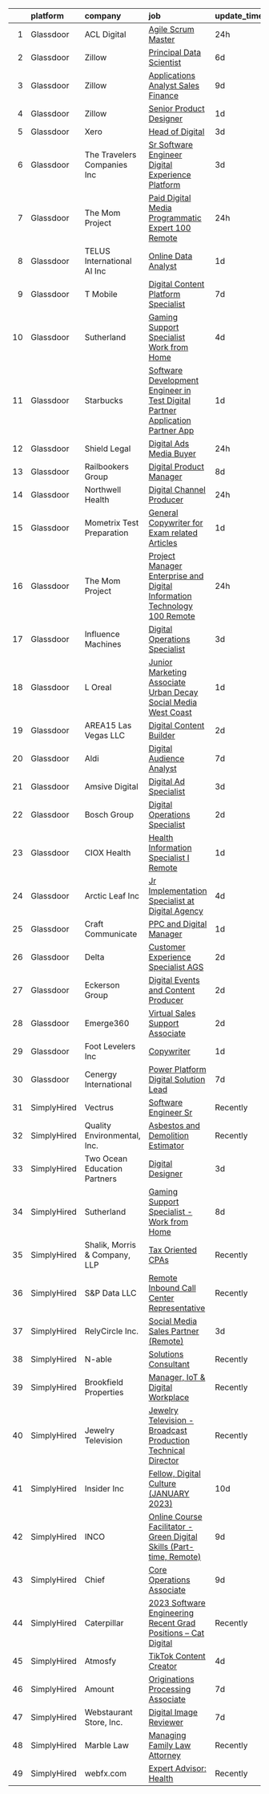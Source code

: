 

|    | platform    | company                       | job                                                                                                                                                                                                                                                                                                                                                                                                                                                                                                                                                                                                                                                                                                                                                                                                                                                                                                                                                                                                                                                                                                                                                                                                                                                                                                                                                                                                                                                                                                                                                                                                      | update_time   | location                  |
|---:|:------------|:------------------------------|:---------------------------------------------------------------------------------------------------------------------------------------------------------------------------------------------------------------------------------------------------------------------------------------------------------------------------------------------------------------------------------------------------------------------------------------------------------------------------------------------------------------------------------------------------------------------------------------------------------------------------------------------------------------------------------------------------------------------------------------------------------------------------------------------------------------------------------------------------------------------------------------------------------------------------------------------------------------------------------------------------------------------------------------------------------------------------------------------------------------------------------------------------------------------------------------------------------------------------------------------------------------------------------------------------------------------------------------------------------------------------------------------------------------------------------------------------------------------------------------------------------------------------------------------------------------------------------------------------------|:--------------|:--------------------------|
|  1 | Glassdoor   | ACL Digital                   | [Agile Scrum Master](https://www.glassdoor.com/partner/jobListing.htm?pos=112&ao=1110586&s=58&guid=000001834a3bde98bb602c29ef4343dd&src=GD_JOB_AD&t=SR&vt=w&ea=1&cs=1_0c407c14&cb=1663397781960&jobListingId=1008145508521&cpc=3BA4CE39D5B5DEF5&jrtk=3-0-1gd53nns32eoo001-1gd53nnslihn2800-1349c9858c86975f--6NYlbfkN0Aba5oU64R_O9Kj8y6RMdSSFXuPwn88DcWu9IRDlipDHjxHIIFB0atBqVJ04z1yB3-BL0d4e-u0glwNmm2gjNSYwtxQ303w3kc5WGBZD85vuZfZer5bAx09kKDGukGEjR-b03sIZbDRk89mqnDH56PvSzFhReQ2nkJh6Vtg4p5s6TyEKOhDgp50aVokPJnEsqn0hhl4Tm0tyn9Z5n3XgcG2iewDKAI0994pcxJit7j7G376lwgiA7CKp1HcdVvNhBwTB0M5SO0urkXaaJhIqB19yvDZqQt7Ofwgqb_yqZ33W839iW2OCurC-gYKAoVbALhExNdJgzur-2OHHzwUGPBKmWD8FgnON2y-XMcrSminT4rHvDy9F0yo6_SuGkN8X6-jyLHu-yvbdSM4SSKAR7u_8bwH1j7t-BhSlWuX76oxq_gp1gE7jNpAUMBNbxy-DfoPCrdukWoY8f7V1kC9zthIhCDUsYu2vWJrewIEwwqZLzQ_ibjPg_iwUtBz-HWlh9hE7YP4iN6wbw%3D%3D)                                                                                                                                                                                                                                                                                                                                                                                                                                                                                                                                                                                                                                                                                                                                | 24h           | Remote                    |
|  2 | Glassdoor   | Zillow                        | [Principal Data Scientist](https://www.glassdoor.com/partner/jobListing.htm?pos=121&ao=1110586&s=58&guid=000001834a3bde98bb602c29ef4343dd&src=GD_JOB_AD&t=SR&vt=w&cs=1_301f292f&cb=1663397781961&jobListingId=1008130979667&cpc=AC285F3A3ECA6BB0&jrtk=3-0-1gd53nns32eoo001-1gd53nnslihn2800-a85e22c7b9b4ef29--6NYlbfkN0ANMurRYyPEXg08u6OamUd1Mvhk-zhFSGYIZgoJR86UvYL2v6MoUqae-sD5DnU21vreFb7pojlsUp3tJmMYSurYfKF0rsxcpZOJMVeNfBwDkrRBiZQDycURiqQgTQlyCxU27ce1JTKB1jAQP2chwBDP_Ucq13YYPMkIcL-iKjMPFT-uWin7njTxSLR7ExnxqSP944Sgl-xD_oRCyL3A0LxWdph-4Q5mZWkwlaJn0j-aEwhND95-p2bRaE4cnZOCfZzrgiORD3pYf0BinfYlrcK67sNTp7lCen8sq_nVPG0969WOX44e7MhGryOX4tV4f8lLGyxehvlX0-dDHPxHTLosbLZOqZFizFLmn_vMz3cm4BMnOgWP68x2ycbaMRgeZPsuNACuiwlOiTRL8KPPJgDp33XEv6yjItQa6pOfx1JetSETyStjEFb0096H_1B9Vx_21jRys-hCktS65Oy-VWVry9KGDhDC9kfsNEw17KqOcgOnPn73KkLkjPxtT_A-rYDWNiS6qpzw8oD366_bIiwHOysm9_hM4K2wvhpuVjkSZLhilFyp3R0lCBmsa92orD098k13yua1mC5eZP4PkBdE6ZN6u2UbpzHvjrdTkaTeg_3tAW3Bko4leFc0dFkf3A_8IaYHpVxnAKSSayczDqRYN8z0jSNNCoyf7FmNpujHQ__rnutDnh70w-YAtNJo4Ih1taXflyl0qC26Qcq6Rvg8HGw2NxkEXIQag_AAHzeoC_ENqtJU6At9oRhT5hvKJJRm26C1G8proyskFY8qUl3KjftMwPrjx2PwNGW2_KzEInmo57owvfNLLPzYKZDcUkjKymiJiPF_T9cdAtHQDKDwPGx0GiIvA4_0Hc6ASC_N3w5uIWwg0HYodlj5OOTHbiM%3D)                                                                                                                                                                                                                                                                                                                                             | 6d            | Remote                    |
|  3 | Glassdoor   | Zillow                        | [Applications Analyst  Sales Finance](https://www.glassdoor.com/partner/jobListing.htm?pos=128&ao=1110586&s=58&guid=000001834a3bde98bb602c29ef4343dd&src=GD_JOB_AD&t=SR&vt=w&cs=1_4604794b&cb=1663397781962&jobListingId=1008122496750&cpc=3BA4CE39D5B5DEF5&jrtk=3-0-1gd53nns32eoo001-1gd53nnslihn2800-36c83e18f0401bcc--6NYlbfkN0ANMurRYyPEXg08u6OamUd1Mvhk-zhFSGYIZgoJR86UvYL2v6MoUqae-sD5DnU21voID9PhmpaRg_TagE9IFg_PhLbYyPCr8ODn8Q_GQ-Qiu-tfxRwrP7RbA5ZOhNyPm_ghvhY8ot6StoqThH92hgTNuirBrrV5oylkYC_kRnVfY7Yxpwu2dBbBGQX2LjIxHgO9zovHURlXGRq11yBneSP1gLY4FbsiDy0Rkw_7zAYdJRipTgsWjgKlA-x_yz5Q53tpmWOHcQNuK6Aq0O5SrkXoOnPreGeZu2muMVqGhPLP_fayWkVGox1gHqMI0DrlBpwugI1OaZiGl0nNPgXcHd3qLjoMJgwefvL3rMFPi-L8xVPOUDlmgZT9U6IPLOGYsAH-p6wGcsmrg-0Fa4s1S1NIc-uGL4PjvGarQZSBRAIvXyN7hfHtzAf7LsjDdGOlgJ2UJc7n9GiKvuwaV-b5wymgh3SE9zqR9Rh5DdvdPoWS8y9kguZ7X8Pd2RGE7xsSxxJLfjTTqRuQWh535zZCduZjUi-XTQ4pCsUZCD5DaMxtX4MYvSOohTnKegudH-kAML9kwCNNEu5xn4R22VfSh8m8rEk_ZUZ9av91b4AW2Gf0JxT9V1s2WmyEEkegPVzWaaQZU68QoA9KC7oPh-N4XbzECLowBUs07DVML5OF7PGGXtu3uPeXWqTm1epN5R2tB-5aUA0SHyUSACdNIpNLA3aHZ12kueiRiP_wT3I6Gow0EQfn5tWPl9L3oxI1_QqNUScMKb6BudWFS4AU4H5lR9uQeOXSzqih6Bq4NjUoApojWHJ2S1NZ5VQzUKrSrZHEHOyXG8amnmLgd8JOr6mdWBhjaZO4Ohm5hP66-ZOZrRxIJ33u2-W86MEhDQBu4eN_cao%3D)                                                                                                                                                                                                                                                                                                                                  | 9d            | Remote                    |
|  4 | Glassdoor   | Zillow                        | [Senior Product Designer](https://www.glassdoor.com/partner/jobListing.htm?pos=114&ao=1110586&s=58&guid=000001834a3bde98bb602c29ef4343dd&src=GD_JOB_AD&t=SR&vt=w&cs=1_95db91ca&cb=1663397781960&jobListingId=1008142170614&cpc=334ABAF5D42DC775&jrtk=3-0-1gd53nns32eoo001-1gd53nnslihn2800-364448741de08556--6NYlbfkN0ANMurRYyPEXg08u6OamUd1Mvhk-zhFSGYIZgoJR86UvYL2v6MoUqae-sD5DnU21vqlSUSPFRMoK9lgReLkKPc-m1dwt8eaZ3HSWQJD73DtPSzAwewj0TbtbTV1dhbLEvWmWniEwQJgkYMCum7fjHxSQAbWxpQwW71RtzALUd0S5y1wh-NaowGrHwzR6YCEsS4sNsBJpNj9x2VUW_G-84ECrWOBl-z3_O9-cH3AgHFr5MYSxW1WvZxboF40ogyZWAMwgWLHqOfAFrfGg8ZuZLmtKOqOnQTe1F6ipcKjkM8DPIh3wTL0q_7CXR811ZWem8ZR54fglhX9BmaOKy72YG_13brCw5cmLjzU9kyJ2UFxttI8-7s2h1nVVZkWPzIw8rPrzSvXfgKhyrFjbxKoTB-vMUjQdWy8B2v1tV_amKSO3YMwqPTOnsWJ4_cqQelR0Vv69x7-O82dPGxDs_RlrCXQgDvNWQ5CZSMM2k8x8lCwBcQymaRPB6-29HTx8kj7Yhy3DnjndBShn3oDhLJX_nUuGVhYEScvHpRbySomI72enwtzBuoBtIY-cWMigT3hA1-TZ1rD473FOe70qaxrQbSIcAADSj0n5WDCUZaamrTZLO8Yq23jGZlFelIZ6n8ioD9kauQW_jzOsxQa4AfJvqm0XDW73S3bdcSno_CLUhM7CDEWeNeLzIiU64okjnobimw32Hiuqc1U56dldLgAraDQfz-q61FR4RKtEj3TiuzCkrqfyKJZtiLz6WiDX4ZxvTwlClU5wob4UnjC_a8ifYpXnwzhU2RRF17a_b6e_PZxDauIdHkEfNedJ427tdpQdWLkDovI_8TunYdfBHepgcZinlW7qSjpm-u4roLsMhI9TNSLdR2h4oxboctKBR51WxY%3D)                                                                                                                                                                                                                                                                                                                                              | 1d            | Remote                    |
|  5 | Glassdoor   | Xero                          | [Head of Digital](https://www.glassdoor.com/partner/jobListing.htm?pos=104&ao=1110586&s=58&guid=000001834a3bde98bb602c29ef4343dd&src=GD_JOB_AD&t=SR&vt=w&cs=1_46d7cfec&cb=1663397781956&jobListingId=1008137350812&cpc=7AD1D84939BBEEF3&jrtk=3-0-1gd53nns32eoo001-1gd53nnslihn2800-0c669fefc8df5827--6NYlbfkN0COvs0giDBQSZxCgxtGlP9F2rqb7f8qKMvTQKRfo9Z2aBBfdNwhT-PCbca6Tg6UbePwyxqBN-HhG0Bt9fc52eUM5SZUyYmt7eGHhnsrOzGnwpI9YEmAVo4CGqL5G8os_F8oMbvFYxI2nUAm2Jc3pr40WnxTLKNqj5N_9PBO9FGfNCQg2B-fXxgJH-YMr_vhET93fgAkvWdHoTw25EujbH50l0Yx4L68YCG7tevnzBWpdkPkWi6xn3tKAfhzjQrp09rKLeb8e6QNyqRAVFcoy_q1AvMqg98LLBmIaNyBNCx2-X6KNyaHQE46YyEmzAayVOTs--rNEeSET3W-lEgcPQWFZW_aM-voZsr3IDoAOjFGqfVOrEvIaY2G5FROujYl5E7z1nt_WMPwc9VpJeRj_sinKU3dol0gW5O4wXb46X57UcHvPc_f1BHeiqqb7U8EPnwaIlO6LBQzyn0xlcVC6Ja7T3Tlh_p5yj-zoKKvroinYhuZfZrQUNCK093fJyoPyRu6Jr9YGstWRRulY7QeYN1oWxih1UbpkmmGBGSS8dyAcs4QnDytTguw849-nS18Jms%3D)                                                                                                                                                                                                                                                                                                                                                                                                                                                                                                                                                                                                                                                                                      | 3d            | Remote                    |
|  6 | Glassdoor   | The Travelers Companies  Inc  | [Sr  Software Engineer   Digital Experience Platform](https://www.glassdoor.com/partner/jobListing.htm?pos=119&ao=1110586&s=58&guid=000001834a3bde98bb602c29ef4343dd&src=GD_JOB_AD&t=SR&vt=w&cs=1_5d1c5392&cb=1663397781961&jobListingId=1008136701405&cpc=334ABAF5D42DC775&jrtk=3-0-1gd53nns32eoo001-1gd53nnslihn2800-f56761cf136c36d5--6NYlbfkN0DwhCR4mE7Dx-CLhz4PI5BhfvPze6ywMzhMsBH5psjCE2akgMDjbc7mgQRF-OO2fE6FYwcV0Cpkv2l-aeFzj8cY1_oWfeEFCW0XYjbPUDntmqjQ0eIojTdeh3oLWorCkyPxLUqvl7tEfBjnsXaMJvvlAB3Gl3hqfSxHHvyYjxWeLMiw_PjEAqTkNlnednQP3meN7YcwCommfTAJKi_fCtk7Un7qsmtY7i6ncannJYTd_vw1okbqycOKx0ePg6VLDR4Q8usLh9kINb0TzBm4h4Kszr47NQgfG_foBIWr9321PHr_-OHpVX3HAaM5Ymot_X11GqKD0Io7BqLTbX2BkCs1kR8mmgGS_bl2fowg4JddWULBNTpbImPj7Tw9yrPLU0AwtxmHf-9U4iJ4ToB4c8uXQvrx4aKdqSOi-Qe6MTc_Ut-qFPw4GOGvoCGAD7AgyzA4zFZmeqRrJuRKnKwkG9-3s_J7HlvAqIwyZRw9CurHH-36uejw6BBPDNqHvQUQ9uuHAGaqGSMpnMhIjdMfWXXGUivAC2bnzPm0st3PjIjmTk2DWm7r34ISzxAdf9i8CbhMFiq6y1hmAKyikYYlJCUThfmvBtSd8BJBxePZeRcj6LJqGfizlvCc)                                                                                                                                                                                                                                                                                                                                                                                                                                                                                                                                                                                                | 3d            | Hartford, CT              |
|  7 | Glassdoor   | The Mom Project               | [Paid Digital Media Programmatic Expert  100  Remote ](https://www.glassdoor.com/partner/jobListing.htm?pos=129&ao=1110586&s=58&guid=000001834a3bde98bb602c29ef4343dd&src=GD_JOB_AD&t=SR&vt=w&cs=1_2e96f784&cb=1663397781962&jobListingId=1008145897708&cpc=E773D000C9BC26FA&jrtk=3-0-1gd53nns32eoo001-1gd53nnslihn2800-acecdb2f40619e32--6NYlbfkN0BDp_epf89aHDQhKpPegNJQ_ldQpEFZQsM9OcONMGxWx6pU56EKHF58QjVdAUvn2gUGB6gHUTPRBjxuVGuYRDSX0usXAfJ0AigovOGgqjrTLiQfQCS8Jr0uxmfNcgv8d3H9Y_jsCV7u1IARTyZa0xSi3NkNz32hqqks_M7HUtRDOiuTkSM0IAaI5sR2ODTnzb87WrdQOJqDr2hVOd8Iuxz4rEQqeN1MuL9PiNUSLD1zT_F5q8kPZGDfwDB-LlX8eRT5jEy-meToKCmnP2GnUsQJZVGD3v8Ew1gBnkhMLzEd-uDoXPQyGeT7qA55iT40XJbknDPMbrelettBiftimOR0rWU7QGxRB3tUMkasiP0WZE_68gEjV8cnjXzz1xDZDxEh6YSsoKZpAYVcVUmBliZGq7kDL-JX8GthYqvVt8KqUfpFIBYbgxQCO-IdzABF2lAjC644CNmSlPR2EDgOZ6nuX2gyx2hTq_kvnSpTrbdAot4J0WFJRpkTfCZIMp9Te-aNOYTYMzSgnWSDisz07zg9xisp--Htnm8zEoxZQoovNmKrbrcVfvGPtAPfSQSZY7TZKBFzvSCt4lDG97s3HDq6)                                                                                                                                                                                                                                                                                                                                                                                                                                                                                                                                                                                                                               | 24h           | Remote                    |
|  8 | Glassdoor   | TELUS International AI Inc    | [Online Data Analyst](https://www.glassdoor.com/partner/jobListing.htm?pos=108&ao=1110586&s=58&guid=000001834a3bde98bb602c29ef4343dd&src=GD_JOB_AD&t=SR&vt=w&ea=1&cs=1_cf78257f&cb=1663397781958&jobListingId=1008141677412&cpc=0C139D4CAD5A6DB2&jrtk=3-0-1gd53nns32eoo001-1gd53nnslihn2800-6343b7a2f9fcedb0--6NYlbfkN0DBm_EaRJAv4snA269Hsn6J1FBkMjmuYRkesWng91cE3sa5T05uYCszEGzRAyUUzXP-NtkP0Vd3JEXDn6ZxH0YDaVq7fjMBXUmag3wd11tUwPwF8d_B2FKWJrCsohXSJA_xNatKOc0yqgHtqGDUqBsNWXb82pF6mbVT7kJG1MTZdiXwgEaTJ0E2SG6G8pIHilQHd09ry_p5InAA9paeXBKtogv6uBAO-m5zkp9pNIJNi4t65IEaanRB6FbzRJX8S951vUT2r46KJV-6mFdqb-7uiYjX5goTEFImSOIy4FYB2_VONiMTGNxwkgodgGucSsQ3pgoZqArHpRfYELStxBW2DWwZA3QfQ5QjwWu09WHYc7GcahTW5AszqH_QxbiJw5chl_3Fq1w1DjI0Fzp-ek5ekKEuS6soOfK4KqPiesvuXjCkJqcg85S4Pz15Na3KW970J11TCJzGo2C8M_r8hkGpP6LpSRC2k4Sb7frHuBpDB7PRVlBcNGYt)                                                                                                                                                                                                                                                                                                                                                                                                                                                                                                                                                                                                                                                                                                                                                           | 1d            | Texas City, TX            |
|  9 | Glassdoor   | T Mobile                      | [Digital Content Platform Specialist](https://www.glassdoor.com/partner/jobListing.htm?pos=118&ao=1110586&s=58&guid=000001834a3bde98bb602c29ef4343dd&src=GD_JOB_AD&t=SR&vt=w&cs=1_12d92a41&cb=1663397781961&jobListingId=1008128770852&cpc=FAE5E775D180B2FB&jrtk=3-0-1gd53nns32eoo001-1gd53nnslihn2800-88ab6d4f451badf7--6NYlbfkN0DQ26wr4AzmoNOeS9kS7NPMaLEmoS4rCSw65dkfRS7bcApvtDhmwtBf2olLwfeWvsw0Bz8Fcwho8rVf8eZojBa5ZUCJuqrdKaldvOBXRbQ0dWOfzjfkE6uEMbD4_AA2r5C5H6f7Ny-SC2PsEPYDQayTgVQKdsXnsaMwZZWjZyMCMYzMCnHsvd30QUmKi9ffT6-v_pp8uXHSlfZoE2vvf2_7C2-1GTRurJ7sbkP2_HIQVMPi5aGxqxwAtBak-Pkd5Z4C_BybeKCRnrLAtKi9UE2LXy8dRne64A4j8m8BNot4YPcQna-q3F45hx_Og51WK3iF2B2a-BgZX6n1LvKAnHFrers9Onkc6qLqX_NWtK9yDXrMG5YSOhidhHzkMtjMZSdAPDtjR-d0hH8qoXmf8Xc_6feyHBqQaV7W0sWlFWIm7vJq0Ge5RYc_8hdJMVLfzFNBqQETwXMjr4WSj0L6OIFg3m6xf941Vav4VaKkosqOXnexcu-BGGaqsOaEvco-qqKFiFaqCHApSrmjTxY6ti_YLKscvbctx9f7B0e0GOCcxhS7fZhzW136h2SwDVcAPWI9Is6BC34_S4W8esdm0bodyKu7vwSUYp3dzgmnmv77hQDVtXyzgTdRirQxzEpFzL-xigNMPsq8e0yslMqPKpElkATMjH7Paz-sCc1j3caFY_WHHLY9K5MLXi0hN2cZp2ioOQFjnQu9AM0oyCxF2UjkGJu3uq8Ji51giIDvOdfrNLIb9VAXApZvwA6ihS3_fml3KRaFiBAYNAiQo9hMe0VxRkznch3ZKCqp2fhljDhittf2mEaAoPHhuUtY0YuzPsJCRTRRt5_bwzgPrZxw-eh8Qf5X5W-EQhO2shGY1GztXTCWwMzqL6dHZ7vyXlaD3JpZmaHUK0MxtXX7_jVCofetk1zooFugqQ19oRXdPwFaCD4Co_53qW4UVQ6kzEXaN7c0jKOz9clhXZjvsVotJtFuHG8xUUsXvn4S_VpyEN5pr3zFs8BNFlMaDKdakJirS7dtMq35x9-JH8Y392w5jElVDYSZBpsQHaMbefptjnzLvKPK0GXsnZ2zlqGzt7SHVa9sz_hFS-4SZfCxenl9YW_8l_B8WVeIXF18q3gEhcrmgowizTcXnB67j28ExaLzx9jc0U1FKVrLUEAv_gZ9-ovIhMdmbFg3u7jEoRSxEEacAV_l-HZ5e24-oo5Rpkke114%3D)  | 7d            | Bellevue, WA              |
| 10 | Glassdoor   | Sutherland                    | [Gaming Support Specialist   Work from Home](https://www.glassdoor.com/partner/jobListing.htm?pos=101&ao=1110586&s=58&guid=000001834a3bde98bb602c29ef4343dd&src=GD_JOB_AD&t=SR&vt=w&cs=1_27663123&cb=1663397781954&jobListingId=1008133944672&cpc=654405A9B1E0A9F5&jrtk=3-0-1gd53nns32eoo001-1gd53nnslihn2800-8c8c12672a1c07b7--6NYlbfkN0DXW2vHggBeT1qHhU55NRZwAlAxnx2c6XTwLxsDWh1zhIMn7RdGGiBIrX2s6CUQyaqJ6zelV5ClK2h4U7smo0ripFnMLgJhH0m-IdC0KzCEzywqaLza_8EpF6zgB2Q8nNKlBQb013vTHdl6ig5H_ou-9Kqy0liPozlCR-XIXlMoT9hPo7I8piA-CFDtf1FFxDjgWSExjeuc99PJunxa2N42hi_Wccsdf9VaaCTcX3l_BzRgOADeNXlumlwihPQBMJkvLLg-hzsNJpPFrp-b2gzZ6BKG9IVLJXf11zryn3LQCij2_hjyiwkFtgb7dufWkxP5RfyPkeFH7N5Dgh39CY70MzgzlKU3KezC6V1Qbrdn4t-OXoWsSSM0RTQUhB9g0vjW8K08qaZv5h9ZuokWMrGX7kgawusdpxplmTehlB9monS1qNNmiqYZ8Tkmf43E1JE4pb4u74_ZRr4r6ysO2UczCm4FYGTVeGfzsUeYxcIcilKsFyfTf290mxTjxDRBws3p2l01L0WR8-Rz-SnkIK2nD1und62-HMc%3D)                                                                                                                                                                                                                                                                                                                                                                                                                                                                                                                                                                                                                                                                                           | 4d            | Rochester, NY             |
| 11 | Glassdoor   | Starbucks                     | [Software Development Engineer in Test   Digital Partner Application  Partner App ](https://www.glassdoor.com/partner/jobListing.htm?pos=124&ao=1110586&s=58&guid=000001834a3bde98bb602c29ef4343dd&src=GD_JOB_AD&t=SR&vt=w&cs=1_b03b03b0&cb=1663397781961&jobListingId=1008142700364&cpc=217C45A42544DB93&jrtk=3-0-1gd53nns32eoo001-1gd53nnslihn2800-5a2fc5678b3a9e1a--6NYlbfkN0BQv0ThAOWzDEa3X6WxQZUkcBaVfT8VfFvujX7cb-j-3qLR9ZkSc2bDfQxG1MUQV_mblNKQy9lEBueq3t5NVoWZOZ1BFSMFjmhJ4IaYFhq38TJDCOJ04BoOf9bnFZSj2PBmbEzZ66RX1riWyuxqzPpi16-xnmBQErEiU8v59oxb6SemJdS24QRqYir8KQOgr-6sYs6u4FofL-CqIRTLqS3RIHWOjhSB8zouYAQCbml3g0NRQSnpkh3OSP7SNwsuWjavaWJiVuf4sy6HG_qZVh55IWUigKIEDyPcawF8OobiNyECveMDsivZnea_Qd-hfVA5W95O6s5Z6xMXFlD8zzpFkmxNVuHPgR2Vq6aTOe4oukHBZC1tOh9b-CrsjnF0sAZK17TXSC6ye_5Ead0hBPLI5XFPpLnbwutx0k315o3SbP0genIberV_dlTBa5_0BQkbacWbsD1TA3xlhoMDCM5TF8OoNs_ogLqYNI-kytK0glLPa5zLd9Bw)                                                                                                                                                                                                                                                                                                                                                                                                                                                                                                                                                                                                                                                                                                  | 1d            | Seattle, WA               |
| 12 | Glassdoor   | Shield Legal                  | [Digital Ads Media Buyer](https://www.glassdoor.com/partner/jobListing.htm?pos=123&ao=1110586&s=58&guid=000001834a3bde98bb602c29ef4343dd&src=GD_JOB_AD&t=SR&vt=w&ea=1&cs=1_387904e0&cb=1663397781962&jobListingId=1008145611382&cpc=FAE5E775D180B2FB&jrtk=3-0-1gd53nns32eoo001-1gd53nnslihn2800-26c82335ee43a072--6NYlbfkN0DF37Q8-uKZUx1rxmP8lQzr_LxiPW90a4-8yAi7U0rOHWqefg8I835fpde6AgHxmzntMq1HY196Fy-CpejxYJrEQZW9L3cGmib9mIj_n2F3HTUfzov3gQm9kg05j828qV618QRIyA__TvWZmviVVNOpJ6ZREVWQHIppeDDY-DYT7zJ3qnKBLh0rEdVC_68Vej_FZ8rKdVeYdx8gMjDJBOKOZzLXKBotfcXb3ShrD51TEqxJ3dMpQgFjGmx8N7MDgm-GWeA7-FR2ECBvQrgeEbFYZiK_uQzN59WbKbAMA5wik9K-eRe3wc8ZjNhmjO6q7nWNJIBFrkG83PiqsmZ_Sa7bbrCY1s3j3PSWhqk3uzO6PvLuDBTiRuw_xDLEvIrR6rLgJwKTK-p76jeUVs24th8dyMysq5vOUNrEFzq_NC0FPRdbJRH122fFiraUott0a_tYcpncon0VSlAKa726REy4SwaFCTx8XlCbbGzGw6f7FyB7BFfO00mHkrzLo6b_qA4%3D)                                                                                                                                                                                                                                                                                                                                                                                                                                                                                                                                                                                                                                                                                                                                         | 24h           | Carlsbad, CA              |
| 13 | Glassdoor   | Railbookers Group             | [Digital Product Manager](https://www.glassdoor.com/partner/jobListing.htm?pos=109&ao=1110586&s=58&guid=000001834a3bde98bb602c29ef4343dd&src=GD_JOB_AD&t=SR&vt=w&ea=1&cs=1_263ca248&cb=1663397781959&jobListingId=1008126835544&cpc=B076152010A3B66C&jrtk=3-0-1gd53nns32eoo001-1gd53nnslihn2800-c8e8b6a136d865e2--6NYlbfkN0BqF_eRkhHNZQzZS_ckXD9JeOYk6RdI9v1scS2GYGwI5h-UYVOzvvFRbJ3YwEhhRLIrfyjODf4rM8P34NG0OIW_fhgAJ3t0YmWwcpufOYRM4T06PK-hp7jT_auPcNHdgDwsIBaOtwtqxqjAGAHVjTq_Nrl4UuxWngJDn7Y6BeQjQcUqfGYBd_342lqJ3-aDguhDCL7K6vNcoVtTz9Jci36lv_1X3YyBWfyWUiGxBC4S4F48IeKANP6mMf5Rl_5yr4vA2ZVdlTMFQ0OrEmEeVHfcJcsRxKiq3ZFx89nSb9t0AMShp8fp6ybTGOr6Gaap6YAwWWIbeHnkm55lEATuMQY_SjNYWJ6xQ9WRGeYX-iQ-0kMpfLasjRljkeAuVB0BQK6-Xi3DiSUIuLCGBzr4u3N96klJwECcIzObAyK7MDZcOf0CWRytp4ekqOvHSrqWt-ey-LfVrvALkRYzwqnMFxJMbjz2syWfS2fwkugCqzA_hev1QKU0iIUmrm_dAJ8aBiQ%3D)                                                                                                                                                                                                                                                                                                                                                                                                                                                                                                                                                                                                                                                                                                                                         | 8d            | Remote                    |
| 14 | Glassdoor   | Northwell Health              | [Digital Channel Producer](https://www.glassdoor.com/partner/jobListing.htm?pos=130&ao=1110586&s=58&guid=000001834a3bde98bb602c29ef4343dd&src=GD_JOB_AD&t=SR&vt=w&cs=1_44ab6285&cb=1663397781962&jobListingId=1008145729719&cpc=334ABAF5D42DC775&jrtk=3-0-1gd53nns32eoo001-1gd53nnslihn2800-76170f4b43e79618--6NYlbfkN0AZWWK9Dkq8A_dUHCdj_uLeVWsWS91-0wEhlKVHwzSsO9Etv9WaFTD0YdZedibhSBvOrE2uJdjvtyUZynyQ1HWq_X_0xwigRNaNV_YkLJuiA3A3PTFwad36EPY-5RIIOWGnJoHT2Mv31_UHP22OuGLgB0mtJSS8cPFWdGfuTfNosMdlziNiOlfFuawnM_EEav9u0NoIkRnIa4ILRRZNqq8SKufJT1FXMm7QDSUbNShIrz84AO80SPbBR8rFmBNDikYTqtxFqOfImAvebFNbwi3vYbqM1ENG9oPl8AJQVPiHd_kafGdS29mxweeDQC6z_FKL3Dwf6wubYLGBqtP4kwYW_691_VYvxIRstRxk8keor3NVSpfVgHycRN6x4WKRAiLmNPlMSszCUTeo9HZaXFBGv2zXzefOAaYOY6YjlhCli7GRvqXaf1OwvNu0O6E2MGvS3mgkfu6HlMR3m8_S2BZ8zw7V5Rt6VhbCwzQMNy9PvXtGwbxpBsAm0t-9HWb9ZbJEQ7vs-_X9invgD9dOGKNtT8cQNYUqqrFykN_oNczyBOjLVHZwfA5zNgoYIvYAmy42uaQAj44BRGauhLFAqzNMUqqfJjOYa8rVLb4MqzZjodom4qH3X7m_OLD238uVXlejWZQF1cl8EI5ZERxqsMSInUpc8wvUYbCsdCRzOMynTDfj-ZjqHkkUQsB4HUd5vkccbuX4gCDRWtcNeqosJQMnaNeWxibdibO13UNDPoqaLfRzJBU-aiaZRs3rb6Mt0UOancpMDyzu2StTOQu5lmI1fJXRXGr2i5VdR4xrZRkE3_2iR2qYBR-OjQvbpSDg1DWuFfosdCNG8mrkQF0AWhO2GIFMuORmgV-AQcipmk90pd2GmTtNyjzjvIW4YTvmwoyTaBqGvTh87Eu4_96r2OQElHuKLbV7d7xZvb9ko1Oa3OO9VLcaXoaIN-aZRrlh3qZmXQDdX0eGKFYK-R-0BkNMQQwUaO5MZDW9AghomWf3O5gF8Du5QhEt28UyUGHeIGQuIWiHntXwhFC4OU2Pu6IpQhFSpU4kEos6Qr9NWie3nsd7lO88V_-ZHggKimrJURU%3D)                                                                                                                                             | 24h           | Manhasset, NY             |
| 15 | Glassdoor   | Mometrix Test Preparation     | [General Copywriter for Exam related Articles](https://www.glassdoor.com/partner/jobListing.htm?pos=107&ao=1110586&s=58&guid=000001834a3bde98bb602c29ef4343dd&src=GD_JOB_AD&t=SR&vt=w&ea=1&cs=1_434588a1&cb=1663397781958&jobListingId=1008142400391&cpc=C4A69CCDBB3B9599&jrtk=3-0-1gd53nns32eoo001-1gd53nnslihn2800-ae0553ed047e4392--6NYlbfkN0D5EoDI19pzLD_ZoAvoqM1-O9qeTV9KvYbDAr1-bMzVcUxoXUwERc7LZ3eg0xB7WkK2IFBGf7FKpWVuHPGZxEKj3zqTCBDT30nRN97mVIVHlnlNi2aWCx8nwoQi9Cv7-UzR4rK2rMcfYGFFQZer5yls7ePKqwMhM5OCSCSZrckqjQM981vJOPkfMc0Bg9HojP5u1QzsKsSHDHU7bFKJHWIZTX6GKKjpNiFgbHheU21B-VPeHLHRD61fSbPWWE4PZPOzYMQ8doU_fZqqdZj-td1FfmdI2MQ8xJuxyox2Cs8KOo1HzfRoF60yu1CDJTQuV-qLB3ETvRwSEVlISX0jYxY5f8sMtM2niptplR_jrGFyvJv3E9wgR3bDxPksn4iA_9u1FeNeVI7XAkmWxG7k-qmmjxNg3vLPkJamNaHHn6Vmd0Hj7n8PtNJdN9m7USyg8ld7XEgpv_YymVNFBdtbnJuNNVfFByliaNH5IW6s0nsDuJI8r20iGC-YkCsKVgybuXs%3D)                                                                                                                                                                                                                                                                                                                                                                                                                                                                                                                                                                                                                                                                                                                    | 1d            | Remote                    |
| 16 | Glassdoor   | The Mom Project               | [Project Manager  Enterprise and Digital Information Technology  100  Remote ](https://www.glassdoor.com/partner/jobListing.htm?pos=115&ao=1110586&s=58&guid=000001834a3bde98bb602c29ef4343dd&src=GD_JOB_AD&t=SR&vt=w&cs=1_8e13027d&cb=1663397781960&jobListingId=1008145392799&cpc=F45C15D234B746DE&jrtk=3-0-1gd53nns32eoo001-1gd53nnslihn2800-e195a9a44e08e6a6--6NYlbfkN0BDp_epf89aHDQhKpPegNJQ_ldQpEFZQsM9OcONMGxWx6pU56EKHF58QjVdAUvn2gXeOSoS5MfUM1mtEO_K_YiZSEjSB58daKNwelbl78-JJUcPcBKc7JMRbnY3Uc90EsOZdyePlRB7wxZ9o9208bvuS_xm0uwI5dM0NCwnY2CtWTHGgBCHZm1IKxROCr9BMSFsgLM0N6s_tEccirXepdPILr24F-X4zItB-cbWViedPPsrmECIzPIj5X6FBfYlraPj1LJciasVHuUKHHPcn8Yz371tsDfTHgzAI9dbijyyO7M_w39xZNaswnuqX42rSpCeBOeb8UUrePgKliejUcnkzHJ-EMgBY8ypNSsVOb-Zq7ck3b8lGz0QSIGu5s8DXOjN8aA_guCnfupeRcuhcUPNCwkEE9GuwXXBH0biwWz7pt8Yk5HRkCOX6CXtyiJsRBZ4NLe7P2tDpnPKNabWK5cCHq-c39QLYLWXuhHJU2zJ8XZdgYODGKKHIjqkQFGFZI8Qa4fndKjGtX0W8CXfTm2xJGTmRxBXZq0grNYDFMum4VNihuuJd5W_PE5ngVybFwqEEwlNRp0KRQ%3D%3D)                                                                                                                                                                                                                                                                                                                                                                                                                                                                                                                                                                                                           | 24h           | Remote                    |
| 17 | Glassdoor   | Influence Machines            | [Digital Operations Specialist](https://www.glassdoor.com/partner/jobListing.htm?pos=110&ao=1110586&s=58&guid=000001834a3bde98bb602c29ef4343dd&src=GD_JOB_AD&t=SR&vt=w&ea=1&cs=1_461b1027&cb=1663397781959&jobListingId=1008136515732&cpc=F41FEAB56D215062&jrtk=3-0-1gd53nns32eoo001-1gd53nnslihn2800-72a9e7ddf97faa91--6NYlbfkN0CB1tmP7rfbaHtYFmPjg1Xv8BJr6DUbyz0HQmM4H563AurHCftAr469pwk8MhjdMtiTVoul6vhMlr-vyRXmouemnSk22c0LD0Z3fUMVdx-eYGrDhc-3lli9eBwM3RGZv_4HDnRmGLSUdbKd1AtiKtofFgiycFvnXjOw3jjlzmj_7qekw4Lnq7lSXgfiYbKxHmZ7BC8llI_bdva75pWuYAtsSyoBTJEoAA0O96u6iNBoYQIk0jcgcoHuhKHrKT7spnEO2SVzZ-s9apJ2Dr-juU_Av_5u4EqG7PHfD6eJY8R1AQftGrxuZVHEfWBEmekrALp98KvuI86eu_XOEWKwWx65OU3vhBKvFZydmN2WXl7aZmv1V4E24gjJmRPjTky7lJRmTxy7Dlb9pqKcswwEd49GuRIzdJufaHjwKphApL-QAosntiaKGrSLn9vbdTcm3GWSgNVU1FZ69THHycZSanHjex5cYtFfvJDOq8Zt1sw1ch0bkvrTFUttUgQC3seN9fw%3D)                                                                                                                                                                                                                                                                                                                                                                                                                                                                                                                                                                                                                                                                                                                                   | 3d            | Remote                    |
| 18 | Glassdoor   | L Oreal                       | [Junior Marketing Associate   Urban Decay Social Media  West Coast ](https://www.glassdoor.com/partner/jobListing.htm?pos=125&ao=1110586&s=58&guid=000001834a3bde98bb602c29ef4343dd&src=GD_JOB_AD&t=SR&vt=w&cs=1_35db8f54&cb=1663397781962&jobListingId=1008142971817&cpc=2CAED5C921A5F994&jrtk=3-0-1gd53nns32eoo001-1gd53nnslihn2800-d8003426b6d16817--6NYlbfkN0B--xwTx5z5GtX4kwB4PKln9ei78TGhUZ0jXbBonS0qzEhzYeEaBt0GkTPTcdrr5MkTvBYFlvDRYkMxOsq9iWOrc-K6pDbQzhvywBw-OUK0vgKjwJqjbYlYtOhX1-kRpuDh1mVAC4fDS27-GRl0ebCGsa8ubCon5OBx_-7bM9Dg9uLDFpm54VFLquqMSi4JrNIc8SwpQinBbzDPX3Zgy5HouV7fwHTJDpdYaRNCV7Z36Wv-nadLAcYZpULZOEL0BanWrC24xyJthdzpy8MF2XSWvdK1ZYM3xvDYbx1ZdVUroWfvj0gsMAq3pliJM48Di0SqRdMd9CmL1cbJeSdx1dfvDfyeg3_XSM98EB8qAwgDD0O2j_3PEUb2TUv0_D0nSdEuC4go2QtsJVWXk0cYlYHZAsm64yGX-ajL4QVe5DHXO1mH_xQnl05N-pxWsn0vvsxstIzDuwa47FdUxxmGKRr7GpJEzR3ui4nFG0jYcuFtA6rScEym1zUSzdhhd2VVfHfEtSpxW3TY-Kg7Qv17y52hS_mVHpVaZoURkBiTfWMmC8imvuNooRKq7CndqE4yFMI%3D)                                                                                                                                                                                                                                                                                                                                                                                                                                                                                                                                                                                                                                   | 1d            | El Segundo, CA            |
| 19 | Glassdoor   | AREA15 Las Vegas  LLC         | [Digital Content Builder](https://www.glassdoor.com/partner/jobListing.htm?pos=102&ao=1110586&s=58&guid=000001834a3bde98bb602c29ef4343dd&src=GD_JOB_AD&t=SR&vt=w&cs=1_80b8fc19&cb=1663397781955&jobListingId=1008139890146&cpc=281FE6ECBEE2538F&jrtk=3-0-1gd53nns32eoo001-1gd53nnslihn2800-18f4f3dd2942dcd7--6NYlbfkN0AxBpcpHdbft5DAzsU654jJBBeyUln-6tcmC3MQbJI8xZhKzSC2IB2JcrYbP1JmwTNdfDhbsOihth9IocBKuMtywTAr1Wapo6ITgDJGVks8I1Ot0oCOOIZXL_Ev2Dzl0-KgZRdbNet-U2RS6yyQHv96Q8Lm4E2NJcyqDfmN9xP8w4kLD5OyD8Pcs2mFYcuASdjQhWMLJ3k9dSnxRVgOOB5XG29q-K1R-69L0gE-JrTg2yP-MnEa1hSSJol7oK6fwmjIORq0rXsXS7E4YHazxN9dnw8hn9xf25fk-3iNWZHqSYEXHbbkqSIpVSYhWEF_zMRNi8IpZAfr9r_g0aumW8E5C4Lxrwn8NCPVrwaXttSPB6PFG1Eijjs12ouRCxrGS3ReGu5qZ9kFVBHFdECKfxVN6TH9QX-0MzCQ6Osvwm33-4r__L69aLAsWxljTsaVtNiz2x3tR7rnBctv71i4A4HzK9kRq7GtIuypBoklJPQAQEdgBrKskUr8)                                                                                                                                                                                                                                                                                                                                                                                                                                                                                                                                                                                                                                                                                                                                                            | 2d            | Las Vegas, NV             |
| 20 | Glassdoor   | Aldi                          | [Digital Audience Analyst](https://www.glassdoor.com/partner/jobListing.htm?pos=116&ao=1110586&s=58&guid=000001834a3bde98bb602c29ef4343dd&src=GD_JOB_AD&t=SR&vt=w&cs=1_579d9c89&cb=1663397781961&jobListingId=1008129959428&cpc=4B86475FAF393599&jrtk=3-0-1gd53nns32eoo001-1gd53nnslihn2800-df0d53b7c33396f0--6NYlbfkN0ClHNp0ZBjKyc81wQMevommuJ-J0v0HsQ54qzXihA8FIYR0josEAaSh8dCOotcG3LS-0VwugCJp4F-pBnKWnMF8jiuI0eP02pmcLbQJQ9AL2-FbxtzhA2Z1BY1lT-NHHkZ-12A0DGjmGF1Mn-QmYMNNK3ZHgvy94KL-7h6Wi-PsH6kcI00kRddYsVxMt_0I8UpgY3-lYWYUqmFQLNVYoGDcHartacWmUgjH0I-Uua5Zx5Va85auc31dfVqRT6ttBZfLC2A_PRP2k8lc5l8DzBJa1Q2Z0fIU1o-5UM15VwytjCzlfjk9aSkG5kP4mzVZhImGB37Iu6E6GhNoMcSNFL_RugymbmcWtAuO5bA3yr6ziKxHpF1YrdqURr0Rh1B_ei0NBuXZ6tYo8vSAsCunl4wboAz6zbVCxSpbekIDz8GcGYQRKNQA4ILu15y2wB06C9nFpVu74G-ujXHJIfsuH0bS)                                                                                                                                                                                                                                                                                                                                                                                                                                                                                                                                                                                                                                                                                                                                                                                           | 7d            | Aurora, IL                |
| 21 | Glassdoor   | Amsive Digital                | [Digital Ad Specialist](https://www.glassdoor.com/partner/jobListing.htm?pos=111&ao=1110586&s=58&guid=000001834a3bde98bb602c29ef4343dd&src=GD_JOB_AD&t=SR&vt=w&ea=1&cs=1_58539dda&cb=1663397781960&jobListingId=1008136900983&cpc=155EB9D5185558AF&jrtk=3-0-1gd53nns32eoo001-1gd53nnslihn2800-7e8c2956a31b43bf--6NYlbfkN0DB4gnCxYQmhsXk7zDTdDoRXRJHNTleUKHVVK99iXMeRfg7Q8-Th8S11n0JvsN2-CWfvafV0w3ZLnc8hOmdQkcIaCZ_FiNXRg0QNhqFgY264pB_sYBHkftYS4caLeo9OhX_1WUvqNfbNNNGadoCdLsqS_v2ztyUYDaZV7bXULEaUqY5h24ksmPQMkZqvUNwqsl7RfQQmNc2SUJd12mleRK-oLBBRzCyB9J5Ko8wC_5I4y8c8qZAptKpFdSxuWruNKfFbo6VynTalnmY4W9lGgKEBa_X9baz7CftsIPkdnyTdOc5PrJAOC88Bkc0Bo2zKLtobyXtdbgNtljxdb-q7sqFJMWL8K_67Wg_wwGo3bUDPbPZYW7RDNJifn8bXVITJCajC7PJWtZBlvm5eF4byqYV47b5cb3bTwJrvWKjqBMwVSXbyZQfuyAZ8FtQzt_TWFxUx85YMwVj1caT2yg0zsfk0cqG1Cr00IIwjct4wpTEbaKc7qU2djWwx_YP5_o80Cn8ETA4SYe8cNpfakv6P5mGjpau1wdkew6CyvKKBaLqR4wevv-hkzPv)                                                                                                                                                                                                                                                                                                                                                                                                                                                                                                                                                                                                                                                                                         | 3d            | Remote                    |
| 22 | Glassdoor   | Bosch Group                   | [Digital Operations Specialist](https://www.glassdoor.com/partner/jobListing.htm?pos=117&ao=1110586&s=58&guid=000001834a3bde98bb602c29ef4343dd&src=GD_JOB_AD&t=SR&vt=w&cs=1_cba5fb05&cb=1663397781961&jobListingId=1008139169065&cpc=0FE1F5EA2BC84A01&jrtk=3-0-1gd53nns32eoo001-1gd53nnslihn2800-5a984ac6d24602ac--6NYlbfkN0C6GWNaujYxALY5cE2_tEHrxFJ_nxpjx3wh1ke1yD6QSF_gWAnu0BYVEItPzUJjdfCI6-3dpOSpsNoDhbIVotcNIbX99QFTyMuxKJHGKzgGdghvcB8X0753s19PKc_W9Rfs4YoLBKSa1XQ_tbh_Z8nx9ebWVarDHNrCpTH5Zza5eEeTU1Rg-TG2jLY6qwvvB0nH2S8jNV3xBtmfW-LeWt9v3Vi6yd-ALnMsb5hVhQA2v616HGmVAf-Y1E7EK8E16k9tgoefZyEg5sGoMcoY4bjQgSAx81worpYArU3P_haibU6S96R3KSHJsugGVwObLjD8aaH-z55LnOrvZkrayEutz2Isqwlugz1YgOr9nXHMwUsnXHd99uVPKYkaor7X1zQmJS8ErbKei7yVz7lmax_W-4X4zlhGETn308FkLCaHSIStq-0sKp4C6K9unjS1aULvI53fnVBke6d6mfNYd-jyeqzhJm7rp80YbrGkcex00Rh5NtDumeqzPLUyncIqd9Nd4g_A4jxLBtU_xJLToxfL594bgt4_UY7Sh89xzXIczm-CKMyqFhZFmr-p_gPQfwoRdejAoW7i0K_Y6Mw-GYe3XrdlBTHhXBruq8Wu4k2HZ7ZI13Z_EvNl35NcSLMdljoPj1ZGqX00RTjYeWl8rF8KYMMZXgcdhL-QLLMbptXRug6fNTpIdmwT_h8Bi2rbrs_dvG-M3LbR_DLsWE4HhOM8OZOL4vWGoflb0I5dRN3Ud8D8FO2BSBoVebwhWe2uz7xRhqIjIQb99XQGTD_Nl_S_XMDGoO3F4IlRHduixEBeDYphCsFsljKvkfVglSufM9c5BVJmSzeZ_7i-vgmQYKx_wn3wfiCPBzmtV8PT_7_XVu2TZHhf65JX3ENeoJCH8eiLQhsGeH3sAXK7c610AJIy-4aAbzveD3k7YhlFj61RMomgnGc2y4wJPV2s5mTY71bqQfW9X1HRwW3DM7qR7jUbTevXi3WYcrpKxsKXoJMkkHKlbY1uoh6AW26CC5yY80fDc8iQFaNjc_PoV0JIelo-nmpGblcYcKea51VphyYXLK1G7M4Qlwrm)                                                                                                                                                      | 2d            | Mount Prospect, IL        |
| 23 | Glassdoor   | CIOX Health                   | [Health Information Specialist I  Remote ](https://www.glassdoor.com/partner/jobListing.htm?pos=113&ao=1110586&s=58&guid=000001834a3bde98bb602c29ef4343dd&src=GD_JOB_AD&t=SR&vt=w&cs=1_5229ab65&cb=1663397781960&jobListingId=1008143429164&cpc=9908D8D4413DBB8A&jrtk=3-0-1gd53nns32eoo001-1gd53nnslihn2800-45ebb8a1cb2b0033--6NYlbfkN0DmVkbSMMk0SKBlrQ160sntKeTFoLu9cDfRQznIgsntp_qWLZxp7XF70qvPNt07L4s983FMjemWeRtn3qXWCOP45Vc88om4Z1Q_q-jSTdktm_EsUMOa83ecPvRduMFFuCheMlPyQpCfeOTAUhmPDKM-WhBWcEQfQcohvf6DKw971gm7FkozCQdMXZAGy57k4AKnsedmkjwZSZeiRufcw9Wq4ivrlc_AkZlkAtKjHl7Jav0szLbLluuMC1UOWcJ9GfpuafOPmkqFO0Bqc5hFTbW6zJgaMDPNQ4FG3UQ6kxuACwpqSN1lk5nuGsECBl5IBDkIJVMblr_T3eFolnRXlsTo62_bt0sXzNyGKdfgh0gkLH3J3IFo2FC2YR1B7B3RuC_qa_n87iYNeDDS8vF66w2Rd3QlrxZj7DVGWgssK3Xz2GFYINXf7FnAB9U-tPOOOfQ4oe8TVJvcfL7FsZi4kzPqIuiIy2Qd5YwrZLuS7YPW4bcyXy_pDD9zCIjJJmoA242O_ZxQaCbVqelcFPsE6twBWnQK0QBesFpZZa5EqfsEpWVYJffW9wqIvgwUGZkT1sKOvNIUfyyl7cURUwXObCqjO9z0lEI5jUe7jy7wgrU3upu5UI3q7wKKMMGvaa9xYGRrm_JpJ7YMNSR_QCo0B4jhJ5SK_xUFHNvAx27_dljzueq-P9WidOHiQ6tn_Qrc1gutLPb7mtvqWW5O8a0tEAWvfK411WwcWEMDW38PvW5ZZQ%3D%3D)                                                                                                                                                                                                                                                                                                                                                                                                                                                                               | 1d            | Remote                    |
| 24 | Glassdoor   | Arctic Leaf Inc               | [Jr  Implementation Specialist at Digital Agency](https://www.glassdoor.com/partner/jobListing.htm?pos=103&ao=1110586&s=58&guid=000001834a3bde98bb602c29ef4343dd&src=GD_JOB_AD&t=SR&vt=w&cs=1_2436ba32&cb=1663397781956&jobListingId=1008133817982&cpc=FD1C1DA32C38CFA7&jrtk=3-0-1gd53nns32eoo001-1gd53nnslihn2800-2ab986ca7755e846--6NYlbfkN0BRhiKLDrkt0KPgqSD4-tjrC6mP6XCX_E8VZV6GD-XSQUJ0fLqsT5oqdUyQBkwnNCkeeoAFVVyNmGO_-p718H4zdi7LVEKKzuxrzZ77du5gbOrDAvGyRT4aOS8YHWq2fcekNXF6v5e4_GIFf3wrvHP56d1Ot0exNzHaYn2JpYKzv9rpOntECy-xXeIyAiEskTcuC5eGdlyTscAXvNcc8ofiYNTXAJJRfSwyticYLU6FGKVlJKLQIt19eYoM-yp5s3TbyzhAp1MII9lOpF5ZM-UR5CABOIw5pRTdBlak3msra_9Zy_JQQB_BicUAtAdrjoM7vK---okme5llqk5ZvlfITFmYIS2EEBQ27Hp_v_1B4Y8MvAAi2kuHeLG8l2pcr1TRzKH7hjnW5Nh_O0fWr2Em_BReb8Egc5nZIKN3pAKu4I4bisUGuZdEO2ibAV8x3dWFhB2XGIrT8PME0TZDPnW512gE8N372ZskxBUnGYMbEJ6Gf_PJGPMJWxyTFguhjeFfepx_K23_xhrtKvBaM7-0dyiqKaRH6B4%3D)                                                                                                                                                                                                                                                                                                                                                                                                                                                                                                                                                                                                                                                                                      | 4d            | Remote                    |
| 25 | Glassdoor   | Craft   Communicate           | [PPC and Digital Manager](https://www.glassdoor.com/partner/jobListing.htm?pos=105&ao=1110586&s=58&guid=000001834a3bde98bb602c29ef4343dd&src=GD_JOB_AD&t=SR&vt=w&ea=1&cs=1_34526d26&cb=1663397781956&jobListingId=1008142938269&cpc=4F748F1840550ABC&jrtk=3-0-1gd53nns32eoo001-1gd53nnslihn2800-cb996baefd3b2b5e--6NYlbfkN0CdZEDsDKob1qfH4aXr3eYvv-dR9Qfy2_NCMpiTNK06YoBNr43ql2Mscn5755gOd69wpcRTqgKPb92OdW6xpfNOIVSyQgBf4Y6RcmkFzjVfh92lgT84Dn7Llj8YHIypDvTooXCJpTY8_wt7Vw8QUbIzgVb1kXyu5c0Yl4hQsA7x5fg9WOwAQ80qInnGA1PFZ8F_jWLoHHXgJpu6SH8RpEJtJRH3-YJQFXiwVj_ROXyWXAecQqQUfh24eQn2jmS652mrYxrEQQ1kdXihnKcqO7AT_rTEhHs_BS4aoUCDOLqFwAixPXBhqRA5mXcHYQiD_nxKJZbrGiKt9ll1CHCnCRlek-CiNHDPrNU4PznTneozdj12-QAxkIdQL4FgRdZ-D18s3maPDuBlDilNqmldYZstgBNF3oSb6Qv4y2pdfbkGvGC5szAtspYhNDcICCkOvhuwMm1IJTBb5X4KkYsplcnfgY2rKCkBUk8JF9oix5N08ly9ytN9s-9aR_3cyEJPNo4%3D)                                                                                                                                                                                                                                                                                                                                                                                                                                                                                                                                                                                                                                                                                                                                         | 1d            | Remote                    |
| 26 | Glassdoor   | Delta                         | [Customer Experience Specialist   AGS](https://www.glassdoor.com/partner/jobListing.htm?pos=106&ao=1110586&s=58&guid=000001834a3bde98bb602c29ef4343dd&src=GD_JOB_AD&t=SR&vt=w&cs=1_e92018f6&cb=1663397781957&jobListingId=1008139716272&cpc=3DB599BF2F4828F0&jrtk=3-0-1gd53nns32eoo001-1gd53nnslihn2800-986bedf59f7cd883--6NYlbfkN0CRptTFv9-hYxyVkNMc6pJyDxAmnav_8yCIFk2FuSuC1EG2GV-zeLpFCnJMZdU_bqYu4Gec4Gh717fu5ebc_QkfUlM3nmM8YofFLnZPDeryirMjXnD0J0ruakl2yT8IwrhOkmN9ZQQHZJ4IfJNwbXrE9eTWsKOJ74b93NY6nWxiOqI9b5WZCz5J428jH6elU197w4tpMzc9VpVaK4um-IkWNiIQHqprWJQEO-zn_1Eiaxy10j4RJscUyVz-OGwluxwTcctfOoBpDwuK4lfl_QWq0q22OW_gMRWr0uWdSObNDh-qMcZs8Fg3c1p8SKPvdRGjneYju8mf1vibaLUx2HlcCwc1x5Z9a7UliQ0aIh_0wYigVjns9I4Xdx9Bk28GfZoYniu3WHgwMQpvaSPG-EfdIL0xSgr7L_BaVhW5PNCA-ktOHfHexLh5yfZ_k5LihFADdTezg3hf7GKJIRBKm0nP4CI4c-OovkKD4khOwpdICG1wiFuf4NoEg-fa9trgDOYwXpYc3o463vLey8El5_q5aZbQ8rgT95DgPxWbv10rwP9vQSORymSZ156Nu6YArIlEluwaIao2cXjbRlGOVsgkDl9izBbvc9yQGfhKlVK548Jojv_VC9QhQANoZOAmbtckMnFrQEqtYYyz2zAdlkdvY4EsblRijA3WNRhhzgYVZ1981__M7HVMa-BvwMnNPP0l6ufsK1uNVjKKoTLT67L-jMT5J96umXHsgVi-oKGKD2wp7SEsJBckDcp4jA7JKw4zSFJhd93bk25XGzo3E0rPavxH3bEf8j1jpiXkGMN3r8QeI7Q76SasokZ9wyebI4Bp5u7TSSrG4Ex-4ZrCM_6ezhJhQWMmRzKyrQRd1VSDNmT5yAZU7hLixBpKBYaux-OsTRUH2rT8QEMpAhTAgfYRvoq2rs0EUEJIicj1lcbNUWqOYmnPpVihJczxSiwiMdbGG69Ax3mpCehyfoMx1ozctHznKRW5XIl7Lbwv8gSUvcSBQ3U99en9Eq3dYWG28ufYWd722y9JlksStalAfewROiH1mbQjeUI2VHS3C_0mXH94xouOpIW8B0VJDSuRg4LzRwDOTvv4R06VCdhqUIiO5Jr32WR-9elUAwsHJPKKvyDOe8Dd1UXvhAcdyaN_QxvQdZgnC6_AV1yLoik1YT802Px4Pl_UIVdVTtToy67IqARoxd1K6Hsdnzm5pXV9Q1o%3D) | 2d            | Augusta, GA               |
| 27 | Glassdoor   | Eckerson Group                | [Digital Events and Content Producer](https://www.glassdoor.com/partner/jobListing.htm?pos=126&ao=1110586&s=58&guid=000001834a3bde98bb602c29ef4343dd&src=GD_JOB_AD&t=SR&vt=w&ea=1&cs=1_3a77f59f&cb=1663397781962&jobListingId=1008139809339&cpc=FA84DF7EA1EC2398&jrtk=3-0-1gd53nns32eoo001-1gd53nnslihn2800-e559cbad9addd592--6NYlbfkN0AJdTLzEi5wuXs-adVkuhf5n-JqD3tESAm2Amn3LxU8q0PPPJJOMg-fihEhdZm_K9k9TEYy4nYc20Q1PvYWlnT6zT4G6xEbMmY3LM7J6nnluOAoIrXDd_22OxloBRpCbEpedV_oWVYWpIm7DIRJb3Q3cyqoHz38PXvXu_-9iZ7PU2587kFOPiKNkzh8OuCUkZy6xGX08HUXNWf4SEuRdSI8ce4uky_bHyRUQEnsdIIyu0mBq9m8iyXdBicE8I3mkkNYi__u0tB603J2tEe1mytBw_UIVd8fHGApVo555Vpc7xwlncJPkZ1csDptyZpc-3fLSyrrJxHniVvGYMbXlOASyby_4NkJgQ8ZdVS8WO_UECM-Y7DBKpU9ZeX-w6rXxwZZLTxe3Q5Ds6y8Mo6wTVHsfafAnfXBTqi0kwq5agBtdPT3ZzPPyLU-hmGT-YbAC59c4icBw_0jX6CKL3vyUm9j4U5pqAMYVMtnphWUlSXYRxnrQuhI7CUxe6PWqaGdrkM%3D)                                                                                                                                                                                                                                                                                                                                                                                                                                                                                                                                                                                                                                                                                                                             | 2d            | Remote                    |
| 28 | Glassdoor   | Emerge360                     | [Virtual Sales Support Associate](https://www.glassdoor.com/partner/jobListing.htm?pos=127&ao=1110586&s=58&guid=000001834a3bde98bb602c29ef4343dd&src=GD_JOB_AD&t=SR&vt=w&ea=1&cs=1_29228486&cb=1663397781962&jobListingId=1008139752671&cpc=AF02A54CD0F60729&jrtk=3-0-1gd53nns32eoo001-1gd53nnslihn2800-4db63165f9466b44--6NYlbfkN0C4CBZ8c3zFCJ6De0aTMrnPXubA1lT_4pREZNjLK5u2Twwc4BkwJvA7oshfGvPot2tp_TssY4p7TIPYBqSjWZcHpWzdYfZ4NBr6Cz8GdSthq1LVwATAnSDDOhazH1M3N9Gg9LOa8EVJSFTF-3CRaUM5SZxCzHC1clowAgKiEzS_vHI821rLhD052Y-mUus-X2UMZFGlBQPD84ZTBYAFKLSIwDGEkR_cvMRNxnO73vX3bmq-BsQR5VoID1WcrK-bOtplhpRJvm_QBmGLAMoue_8b0cAQ80I2gZgLZBUqKJLkgpU6NLU1MkGg3EvMTKHkJFA0CjbHIPttfFSETDslecEUo76DvdiAYnRB85aPnyN8kZ6w_Lyz1lbqpZ6kTGRGK1EVZu7uVDbo3kEVZ8iO5nLMp8fB-h6L3x1PvAHUwWCBvMe59pCRKeF7VTrtkOFd_Z9PZzpj5UpV27g9peN87rb15yukccEM5SD5ZTU9WPt9H-ZcJT0IGuGbBBQLkQx3NXVOOpTiOwB2EA%3D%3D)                                                                                                                                                                                                                                                                                                                                                                                                                                                                                                                                                                                                                                                                                                                   | 2d            | Remote                    |
| 29 | Glassdoor   | Foot Levelers Inc             | [Copywriter](https://www.glassdoor.com/partner/jobListing.htm?pos=120&ao=1110586&s=58&guid=000001834a3bde98bb602c29ef4343dd&src=GD_JOB_AD&t=SR&vt=w&ea=1&cs=1_2fbae409&cb=1663397781961&jobListingId=1008142330283&cpc=1CBFC3E34E2A31FF&jrtk=3-0-1gd53nns32eoo001-1gd53nnslihn2800-66924f4627b6994f--6NYlbfkN0AIkon2q1iM7WWajOw_YocZv0AglawGRnh4nbjyecUpCTNcEj410Ey6vD21d0Yz89mtBtMrQivzlkYc_soyaefq5scCV605JwsLeKk62bjFrLkHYyxX804DKQWGsIZRF3fkG8-BSQBZu1EEPQnCrqHPlBQE0XrioDOnqATkH8d-rgXsftJC2R6JeW-1o7mdCKH8J7GKGfWopz5GOGyBQXcmy3n52qzp04dx6qo5E3-Wi_fYkbrlqgXRH_JGoZevT3zMKIChZoGd2l99jKMr3_yxe2NONqBgPU5EmZV_KtetKcQRIxHxzUCDPg8tZjWd6eqvGU2flPTrcJPEPxCo5mcUdiS3HrqAgHera4o4o5wyUSE9djkOfjXiPkBoYrgV7ac-vo4bj3y7No1mTwmmO48iMkvJ5uGhsjArmrJNyg11GndM0p6dhkv5Hg4bx0UCQa5CRr-5NvUF3PSm0fs61v-aF6RF9cBur6V_z1KckPl2eksBpLnxWxWiI5OUJxfXC-P0psuXeS9Xow%3D%3D)                                                                                                                                                                                                                                                                                                                                                                                                                                                                                                                                                                                                                                                                                                                                        | 1d            | Remote                    |
| 30 | Glassdoor   | Cenergy International         | [Power Platform Digital Solution Lead](https://www.glassdoor.com/partner/jobListing.htm?pos=122&ao=1110586&s=58&guid=000001834a3bde98bb602c29ef4343dd&src=GD_JOB_AD&t=SR&vt=w&ea=1&cs=1_dbda0531&cb=1663397781962&jobListingId=1008129020097&cpc=44CD5376B8534B8F&jrtk=3-0-1gd53nns32eoo001-1gd53nnslihn2800-acf9299f7f0bc862--6NYlbfkN0ATmQl8QC8MsPSUYtg6QcSsrNiCenr3UAJ1SEX3NO47gT5gau_sl1UzcgxpZ484uFiwd6WvUgy5g0to_g2CgctbVfqwIfqmMAHfb0etKYNjfQdASjR5zw4t6rZXYcArYzjzh5l_MKPxEzCLhQpRkq5sgObFKBNZbPOBE5fG-lBDDGI_a3qsUyqWAGC-nZEuIarTjDlDGLlj-bnixoJABevd3Lal97RAYlBUtFoFyvzvszDueGa-vVML1kd5i3ENmL101Ravu94xrL77Y-857vc7sjPfjsl9jcmtjCFEVxiRd_JCx1FXM8PRd3O2eGqkcoJaBRno8iEboUgyY8fRW4qas3u5eC2WDH6ksrnAs6rPn4Ltod9qx9h3ilJ6XZ1aBTCqkRCj0O9_Uixh7SWagaw14PPBtuXeg65WHQU-nGHew5GVSAvdV3W5ZVM-b8ePju6nwVGo0Gwg99ECcJ2tb4sNYe8_w2o9kGsByF0xpDtF-crsKCzealUn0o7M3IjVSySer8ccqVANhi0jX2CbNiAZNeJEDMUyyO8%3D)                                                                                                                                                                                                                                                                                                                                                                                                                                                                                                                                                                                                                                                                                            | 7d            | Remote                    |
| 31 | SimplyHired | Vectrus                       | [Software Engineer Sr](https://www.simplyhired.com/job/deU6rzHNZrsdTt6fdlybFXT_uK--4JvLwjLASIkhpklef9KLHBtcCA?q=digital+platform)                                                                                                                                                                                                                                                                                                                                                                                                                                                                                                                                                                                                                                                                                                                                                                                                                                                                                                                                                                                                                                                                                                                                                                                                                                                                                                                                                                                                                                                                        | Recently      | King George, VA           |
| 32 | SimplyHired | Quality Environmental, Inc.   | [Asbestos and Demolition Estimator](https://www.simplyhired.com/job/Xp28goQL8bI4DdsTIc2Kjjc6i45Qe6WuKmh6A-Ilm_89lSswagrnUw?q=digital+platform)                                                                                                                                                                                                                                                                                                                                                                                                                                                                                                                                                                                                                                                                                                                                                                                                                                                                                                                                                                                                                                                                                                                                                                                                                                                                                                                                                                                                                                                           | Recently      | Santa Fe Springs, CA      |
| 33 | SimplyHired | Two Ocean Education Partners  | [Digital Designer](https://www.simplyhired.com/job/DFR_hWlm-M0ZL_xiBPlm1UgVrlbX8NkPqdTwWBFOJFHq0bT6DhH_1Q?q=digital+platform)                                                                                                                                                                                                                                                                                                                                                                                                                                                                                                                                                                                                                                                                                                                                                                                                                                                                                                                                                                                                                                                                                                                                                                                                                                                                                                                                                                                                                                                                            | 3d            | Richmond, VA              |
| 34 | SimplyHired | Sutherland                    | [Gaming Support Specialist - Work from Home](https://www.simplyhired.com/job/YBO7ilsE5OKJc9kAqArpJsYRpr2N6oQx4E-MggcVVRunEGrSjwKOeg?q=digital+platform)                                                                                                                                                                                                                                                                                                                                                                                                                                                                                                                                                                                                                                                                                                                                                                                                                                                                                                                                                                                                                                                                                                                                                                                                                                                                                                                                                                                                                                                  | 8d            | Rochester, NY             |
| 35 | SimplyHired | Shalik, Morris & Company, LLP | [Tax Oriented CPAs](https://www.simplyhired.com/job/ZivWoi2S2_8qkWu7xeZ_-4tm8hLX7tjEn-KBppZY6VHtKKHBneTkpA?q=digital+platform)                                                                                                                                                                                                                                                                                                                                                                                                                                                                                                                                                                                                                                                                                                                                                                                                                                                                                                                                                                                                                                                                                                                                                                                                                                                                                                                                                                                                                                                                           | Recently      | Stamford, CT              |
| 36 | SimplyHired | S&P Data LLC                  | [Remote Inbound Call Center Representative](https://www.simplyhired.com/job/RAjbZ6yylKKAzMHhmDT2fVRevl8vZN2aL-j_lfCLqLLXVBc9ejt2Ug?q=digital+platform)                                                                                                                                                                                                                                                                                                                                                                                                                                                                                                                                                                                                                                                                                                                                                                                                                                                                                                                                                                                                                                                                                                                                                                                                                                                                                                                                                                                                                                                   | Recently      | Atlanta, GA +15 locations |
| 37 | SimplyHired | RelyCircle Inc.               | [Social Media Sales Partner (Remote)](https://www.simplyhired.com/job/mt3p9be5ahFXuuyRZ4htBbNYYa1_tYUZAdYvWptDz4U8ERxNXM_1Mw?q=digital+platform)                                                                                                                                                                                                                                                                                                                                                                                                                                                                                                                                                                                                                                                                                                                                                                                                                                                                                                                                                                                                                                                                                                                                                                                                                                                                                                                                                                                                                                                         | 3d            | Remote                    |
| 38 | SimplyHired | N-able                        | [Solutions Consultant](https://www.simplyhired.com/job/ZiyTef5RMB49MKYBha4ioI5jAtDp4_8Td5zcOqupsFkX6AQHtz2bEg?q=digital+platform)                                                                                                                                                                                                                                                                                                                                                                                                                                                                                                                                                                                                                                                                                                                                                                                                                                                                                                                                                                                                                                                                                                                                                                                                                                                                                                                                                                                                                                                                        | Recently      | Morrisville, NC           |
| 39 | SimplyHired | Brookfield Properties         | [Manager, IoT & Digital Workplace](https://www.simplyhired.com/job/f1kRGuWI9LGYApJd0P0b5imXLqnSZNp4oUuUubABS4_j1aZrPvkZYg?q=digital+platform)                                                                                                                                                                                                                                                                                                                                                                                                                                                                                                                                                                                                                                                                                                                                                                                                                                                                                                                                                                                                                                                                                                                                                                                                                                                                                                                                                                                                                                                            | Recently      | New York, NY              |
| 40 | SimplyHired | Jewelry Television            | [Jewelry Television - Broadcast Production Technical Director](https://www.simplyhired.com/job/8MwlsQlki7K0k5JM_ekdxE4L4LoYqsbOdbdnOHu1yMZcbRlicvwc3A?q=digital+platform)                                                                                                                                                                                                                                                                                                                                                                                                                                                                                                                                                                                                                                                                                                                                                                                                                                                                                                                                                                                                                                                                                                                                                                                                                                                                                                                                                                                                                                | Recently      | Knoxville, TN             |
| 41 | SimplyHired | Insider Inc                   | [Fellow, Digital Culture (JANUARY 2023)](https://www.simplyhired.com/job/sLNFyKq3K_BphBM9Go3u8r5cWciGJVEbkQlPQR3S9HGCg24SE_xcDQ?q=digital+platform)                                                                                                                                                                                                                                                                                                                                                                                                                                                                                                                                                                                                                                                                                                                                                                                                                                                                                                                                                                                                                                                                                                                                                                                                                                                                                                                                                                                                                                                      | 10d           | New York, NY              |
| 42 | SimplyHired | INCO                          | [Online Course Facilitator - Green Digital Skills (Part-time, Remote)](https://www.simplyhired.com/job/_EQmbd3fTzbWAv60TZ0EDE6hHJguzhNyEZUeLGrUz7NdiTyi00-8RA?q=digital+platform)                                                                                                                                                                                                                                                                                                                                                                                                                                                                                                                                                                                                                                                                                                                                                                                                                                                                                                                                                                                                                                                                                                                                                                                                                                                                                                                                                                                                                        | 9d            | Remote                    |
| 43 | SimplyHired | Chief                         | [Core Operations Associate](https://www.simplyhired.com/job/s410scez_HVXOfm7S2TOnEMpHPp9dOUSQtbXsszEXF8rxm_qoLHsTA?q=digital+platform)                                                                                                                                                                                                                                                                                                                                                                                                                                                                                                                                                                                                                                                                                                                                                                                                                                                                                                                                                                                                                                                                                                                                                                                                                                                                                                                                                                                                                                                                   | 9d            | New York, NY              |
| 44 | SimplyHired | Caterpillar                   | [2023 Software Engineering Recent Grad Positions – Cat Digital](https://www.simplyhired.com/job/1V9wfBp7awtnfxjJWSmgKOoCkW4oAfsXM-SokzFG3hoRamjb_WoJBQ?q=digital+platform)                                                                                                                                                                                                                                                                                                                                                                                                                                                                                                                                                                                                                                                                                                                                                                                                                                                                                                                                                                                                                                                                                                                                                                                                                                                                                                                                                                                                                               | Recently      | Westminster, CO           |
| 45 | SimplyHired | Atmosfy                       | [TikTok Content Creator](https://www.simplyhired.com/job/pR9LYuAX_49bWjOwumEDKycFmOz7InTT-ScESbmbAJm4Dmj-CmvChw?q=digital+platform)                                                                                                                                                                                                                                                                                                                                                                                                                                                                                                                                                                                                                                                                                                                                                                                                                                                                                                                                                                                                                                                                                                                                                                                                                                                                                                                                                                                                                                                                      | 4d            | Remote                    |
| 46 | SimplyHired | Amount                        | [Originations Processing Associate](https://www.simplyhired.com/job/AcUAMOWtU7bLbBriEhkcXIVxL-kaX1mLf1d0J3dc5kPQpKmlxCOv3Q?q=digital+platform)                                                                                                                                                                                                                                                                                                                                                                                                                                                                                                                                                                                                                                                                                                                                                                                                                                                                                                                                                                                                                                                                                                                                                                                                                                                                                                                                                                                                                                                           | 7d            | Reston, VA                |
| 47 | SimplyHired | Webstaurant Store, Inc.       | [Digital Image Reviewer](https://www.simplyhired.com/job/65tQP04QaedtZV3GJ-c7X-Q-YwxJrMynnP1PwdX_TQeb5UX1g_h6pQ?q=digital+platform)                                                                                                                                                                                                                                                                                                                                                                                                                                                                                                                                                                                                                                                                                                                                                                                                                                                                                                                                                                                                                                                                                                                                                                                                                                                                                                                                                                                                                                                                      | 7d            | Lititz, PA                |
| 48 | SimplyHired | Marble Law                    | [Managing Family Law Attorney](https://www.simplyhired.com/job/jvrycSlRksKI1O1CyAu-mvaUDYNwtuyGj2X1sJoxAv80XJns7eeM8A?q=digital+platform)                                                                                                                                                                                                                                                                                                                                                                                                                                                                                                                                                                                                                                                                                                                                                                                                                                                                                                                                                                                                                                                                                                                                                                                                                                                                                                                                                                                                                                                                | Recently      | Louisville, KY            |
| 49 | SimplyHired | webfx.com                     | [Expert Advisor: Health](https://www.simplyhired.com/job/FGOJqamkokBh27NFXhgcIbkxESfYaYdkUvenUQ9BE0eqOlbzJDmuDA?q=digital+platform)                                                                                                                                                                                                                                                                                                                                                                                                                                                                                                                                                                                                                                                                                                                                                                                                                                                                                                                                                                                                                                                                                                                                                                                                                                                                                                                                                                                                                                                                      | Recently      | Remote                    |